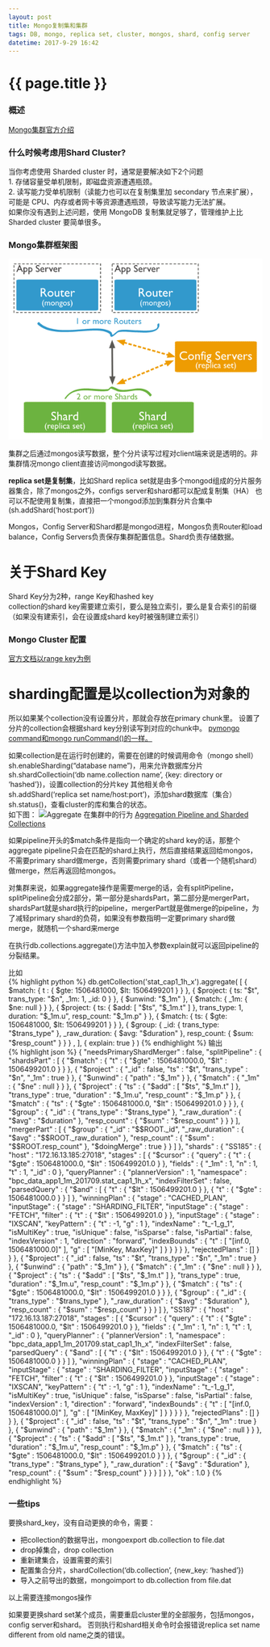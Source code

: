 ```yaml
---
layout: post
title: Mongo复制集和集群
tags: DB, mongo, replica set, cluster, mongos, shard, config server
datetime: 2017-9-29 16:42
---
```


{{ page.title }}
================
### 概述
<a href="https://docs.mongodb.com/manual/sharding/index.html">Mongo集群官方介绍</a>

### 什么时候考虑用Shard Cluster?
<p>
当你考虑使用 Sharded cluster 时，通常是要解决如下2个问题<br/>
1. 存储容量受单机限制，即磁盘资源遭遇瓶颈。<br/>
2. 读写能力受单机限制（读能力也可以在复制集里加 secondary 节点来扩展），可能是 CPU、内存或者网卡等资源遭遇瓶颈，导致读写能力无法扩展。<br/>
如果你没有遇到上述问题，使用 MongoDB 复制集就足够了，管理维护上比 Sharded cluster 要简单很多。
</p>

### Mongo集群框架图
<img src="/assets/img/mongo-cluster-framework.png" />
<p>
集群之后通过mongos读写数据，整个分片读写过程对client端来说是透明的。非集群情况mongo client直接访问mongod读写数据。
</p>
<p>
<strong>replica set是复制集</strong>，比如Shard replica set就是由多个mongod组成的分片服务器集合，除了mongos之外，configs server和shard都可以配成复制集（HA）
也可以不配使用复制集，直接把一个mongod添加到集群分片合集中(sh.addShard(‘host:port’))
</p>
<p>
Mongos，Config Server和Shard都是mongod进程，Mongos负责Router和load balance，Config Servers负责保存集群配置信息。Shard负责存储数据。
</p>

# 关于Shard Key
<p>
Shard Key分为2种，range Key和hashed key<br/>
collection的shard key需要建立索引，要么是独立索引，要么是复合索引的前缀（如果没有建索引，会在设置成shard key时被强制建立索引）
</p>

### Mongo Cluster 配置
<a href="https://docs.mongodb.com/manual/tutorial/deploy-sharded-cluster-ranged-sharding/">官方文档以range key为例</a>

# sharding配置是以collection为对象的
<p>
所以如果某个collection没有设置分片，那就会存放在primary chunk里。
设置了分片的collection会根据shard key分别读写到对应的chunk中。
<a href="https://docs.mongodb.com/manual/reference/command/">pymongo command和mongo runCommand()的一样。</a>
</p>
<p>
如果collection是在运行时创建的，需要在创建的时候调用命令（mongo shell）<br/>
sh.enableSharding(“database name”)，用来允许数据库分片 <br/>
sh.shardCollectioin(‘db name.collection name’, {key: directory or ‘hashed’})，设置collection的分片key
其他相关命令<br/>
sh.addShard(‘replica set name/host:port’)，添加shard数据库（集合）<br/>
sh.status()，查看cluster的库和集合的状态。<br/>
如下图：
<img src="/assets/img/mongo-sh-status.png />
蓝色框表示3个shards（都不是复制集而是单独mongod server）
</p>

### Aggregate 在集群中的行为
<a href="https://docs.mongodb.com/manual/core/aggregation-pipeline-sharded-collections/#aggregation-pipeline-sharded-collection">
Aggregation Pipeline and Sharded Collections
</a>
<p>
如果pipeline开头的$match条件是指向一个确定的shard key的话，那整个aggregate pipeline只会在匹配的shard上执行，然后直接结果返回给mongos，不需要primary shard做merge，否则需要primary shard（或者一个随机shard）做merge，然后再返回给mongos。
</p>
<p>
对集群来说，如果aggregate操作是需要merge的话，会有splitPipeline，splitPipeline会分成2部分，第一部分是shardsPart，第二部分是mergerPart，shardsPart就是shard执行的pipeline，mergerPart就是做merge的pipeline，为了减轻primary shard的负荷，如果没有参数指明一定要primary shard做merge，就随机一个shard来merge
</p>
<p>
在执行db.collections.aggregate()方法中加入参数explain就可以返回pipeline的分裂结果。
</p>
比如<br/>
{% highlight python %}
db.getCollection('stat_cap1_1h_x').aggregate(
    [
        { $match: { t : { $gte: 1506481000, $lt: 1506499201 }  } },
        { $project: { ts: "$t", trans_type: "$n", _1m: 1, _id: 0 } },
        { $unwind: "$_1m" },
        { $match: { _1m: { $ne: null } } },
        { $project: { ts: { $add: [ "$ts", "$_1m.t" ] }, trans_type: 1, duration: "$_1m.u", resp_count: "$_1m.p" } },
        { $match: { ts: { $gte: 1506481000, $lt: 1506499201 } } },
        { $group: { _id: { trans_type: "$trans_type" }, _raw_duration: { $avg: "$duration" }, resp_count: { $sum: "$resp_count" } } } ,
    ],
    { explain: true }
)
{% endhighlight %}
输出<br/>
{% highlight json %}
{
    "needsPrimaryShardMerger" : false,
    "splitPipeline" : {
        "shardsPart" : [
            {
                "$match" : {
                    "t" : {
                        "$gte" : 1506481000.0,
                        "$lt" : 1506499201.0
                    }
                }
            },
            {
                "$project" : {
                    "_id" : false,
                    "ts" : "$t",
                    "trans_type" : "$n",
                    "_1m" : true
                }
            },
            {
                "$unwind" : {
                    "path" : "$_1m"
                }
            },
            {
                "$match" : {
                    "_1m" : {
                        "$ne" : null
                    }
                }
            },
            {
                "$project" : {
                    "ts" : {
                        "$add" : [
                            "$ts",
                            "$_1m.t"
                        ]
                    },
                    "trans_type" : true,
                    "duration" : "$_1m.u",
                    "resp_count" : "$_1m.p"
                }
            },
            {
                "$match" : {
                    "ts" : {
                        "$gte" : 1506481000.0,
                        "$lt" : 1506499201.0
                    }
                }
            },
            {
                "$group" : {
                    "_id" : {
                        "trans_type" : "$trans_type"
                    },
                    "_raw_duration" : {
                        "$avg" : "$duration"
                    },
                    "resp_count" : {
                        "$sum" : "$resp_count"
                    }
                }
            }
        ],
        "mergerPart" : [
            {
                "$group" : {
                    "_id" : "$$ROOT._id",
                    "_raw_duration" : {
                        "$avg" : "$$ROOT._raw_duration"
                    },
                    "resp_count" : {
                        "$sum" : "$$ROOT.resp_count"
                    },
                    "$doingMerge" : true
                }
            }
        ]
    },
    "shards" : {
        "SS185" : {
            "host" : "172.16.13.185:27018",
            "stages" : [
                {
                    "$cursor" : {
                        "query" : {
                            "t" : {
                                "$gte" : 1506481000.0,
                                "$lt" : 1506499201.0
                            }
                        },
                        "fields" : {
                            "_1m" : 1,
                            "n" : 1,
                            "t" : 1,
                            "_id" : 0
                        },
                        "queryPlanner" : {
                            "plannerVersion" : 1,
                            "namespace" : "bpc_data_app1_1m_201709.stat_cap1_1h_x",
                            "indexFilterSet" : false,
                            "parsedQuery" : {
                                "$and" : [
                                    {
                                        "t" : {
                                            "$lt" : 1506499201.0
                                        }
                                    },
                                    {
                                        "t" : {
                                            "$gte" : 1506481000.0
                                        }
                                    }
                                ]
                            },
                            "winningPlan" : {
                                "stage" : "CACHED_PLAN",
                                "inputStage" : {
                                    "stage" : "SHARDING_FILTER",
                                    "inputStage" : {
                                        "stage" : "FETCH",
                                        "filter" : {
                                            "t" : {
                                                "$lt" : 1506499201.0
                                            }
                                        },
                                        "inputStage" : {
                                            "stage" : "IXSCAN",
                                            "keyPattern" : {
                                                "t" : -1,
                                                "g" : 1
                                            },
                                            "indexName" : "t_-1_g_1",
                                            "isMultiKey" : true,
                                            "isUnique" : false,
                                            "isSparse" : false,
                                            "isPartial" : false,
                                            "indexVersion" : 1,
                                            "direction" : "forward",
                                            "indexBounds" : {
                                                "t" : [
                                                    "[inf.0, 1506481000.0]"
                                                ],
                                                "g" : [
                                                    "[MinKey, MaxKey]"
                                                ]
                                            }
                                        }
                                    }
                                }
                            },
                            "rejectedPlans" : []
                        }
                    }
                },
                {
                    "$project" : {
                        "_id" : false,
                        "ts" : "$t",
                        "trans_type" : "$n",
                        "_1m" : true
                    }
                },
                {
                    "$unwind" : {
                        "path" : "$_1m"
                    }
                },
                {
                    "$match" : {
                        "_1m" : {
                            "$ne" : null
                        }
                    }
                },
                {
                    "$project" : {
                        "ts" : {
                            "$add" : [
                                "$ts",
                                "$_1m.t"
                            ]
                        },
                        "trans_type" : true,
                        "duration" : "$_1m.u",
                        "resp_count" : "$_1m.p"
                    }
                },
                {
                    "$match" : {
                        "ts" : {
                            "$gte" : 1506481000.0,
                            "$lt" : 1506499201.0
                        }
                    }
                },
                {
                    "$group" : {
                        "_id" : {
                            "trans_type" : "$trans_type"
                        },
                        "_raw_duration" : {
                            "$avg" : "$duration"
                        },
                        "resp_count" : {
                            "$sum" : "$resp_count"
                        }
                    }
                }
            ]
        },
        "SS187" : {
            "host" : "172.16.13.187:27018",
            "stages" : [
                {
                    "$cursor" : {
                        "query" : {
                            "t" : {
                                "$gte" : 1506481000.0,
                                "$lt" : 1506499201.0
                            }
                        },
                        "fields" : {
                            "_1m" : 1,
                            "n" : 1,
                            "t" : 1,
                            "_id" : 0
                        },
                        "queryPlanner" : {
                            "plannerVersion" : 1,
                            "namespace" : "bpc_data_app1_1m_201709.stat_cap1_1h_x",
                            "indexFilterSet" : false,
                            "parsedQuery" : {
                                "$and" : [
                                    {
                                        "t" : {
                                            "$lt" : 1506499201.0
                                        }
                                    },
                                    {
                                        "t" : {
                                            "$gte" : 1506481000.0
                                        }
                                    }
                                ]
                            },
                            "winningPlan" : {
                                "stage" : "CACHED_PLAN",
                                "inputStage" : {
                                    "stage" : "SHARDING_FILTER",
                                    "inputStage" : {
                                        "stage" : "FETCH",
                                        "filter" : {
                                            "t" : {
                                                "$lt" : 1506499201.0
                                            }
                                        },
                                        "inputStage" : {
                                            "stage" : "IXSCAN",
                                            "keyPattern" : {
                                                "t" : -1,
                                                "g" : 1
                                            },
                                            "indexName" : "t_-1_g_1",
                                            "isMultiKey" : true,
                                            "isUnique" : false,
                                            "isSparse" : false,
                                            "isPartial" : false,
                                            "indexVersion" : 1,
                                            "direction" : "forward",
                                            "indexBounds" : {
                                                "t" : [
                                                    "[inf.0, 1506481000.0]"
                                                ],
                                                "g" : [
                                                    "[MinKey, MaxKey]"
                                                ]
                                            }
                                        }
                                    }
                                }
                            },
                            "rejectedPlans" : []
                        }
                    }
                },
                {
                    "$project" : {
                        "_id" : false,
                        "ts" : "$t",
                        "trans_type" : "$n",
                        "_1m" : true
                    }
                },
                {
                    "$unwind" : {
                        "path" : "$_1m"
                    }
                },
                {
                    "$match" : {
                        "_1m" : {
                            "$ne" : null
                        }
                    }
                },
                {
                    "$project" : {
                        "ts" : {
                            "$add" : [
                                "$ts",
                                "$_1m.t"
                            ]
                        },
                        "trans_type" : true,
                        "duration" : "$_1m.u",
                        "resp_count" : "$_1m.p"
                    }
                },
                {
                    "$match" : {
                        "ts" : {
                            "$gte" : 1506481000.0,
                            "$lt" : 1506499201.0
                        }
                    }
                },
                {
                    "$group" : {
                        "_id" : {
                            "trans_type" : "$trans_type"
                        },
                        "_raw_duration" : {
                            "$avg" : "$duration"
                        },
                        "resp_count" : {
                            "$sum" : "$resp_count"
                        }
                    }
                }
            ]
        }
    },
    "ok" : 1.0
}
{% endhighlight %}

### 一些tips
<p>
要换shard_key，没有自动更换的命令，需要：<br/>
<ul>
<li>把collection的数据导出，mongoexport db.collection to file.dat</li>
<li>drop掉集合，drop collection</li>
<li>重新建集合，设置需要的索引</li>
<li>配置集合分片，shardCollection(‘db.collection’, {new_key: ‘hashed’})</li>
<li>导入之前导出的数据，mongoimport to db.collection from file.dat</li>
</ul>
以上需要连接mongos操作
</p>
<p>
如果要更换shard set某个成员，需要重启cluster里的全部服务，包括mongos，config server和shard。
否则执行和shard相关命令时会报错说replica set name different from old name之类的错误。
</p>
